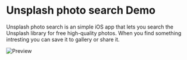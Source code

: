 # Unsplash photo search Demo
 
Unsplash photo search is an simple iOS app that lets you search the Unsplash library for free high-quality photos. When you find something intresting you can save it to gallery or share it.

![Preview](https://i.imgur.com/9PqD6Jq.png "Demo Unsplash Photo Picker in SwiftUi")
